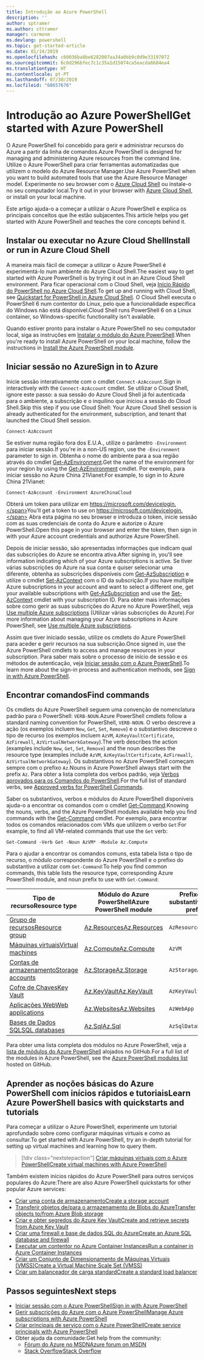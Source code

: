 ```yaml
---
title: Introdução ao Azure PowerShell
description: ''
author: sptramer
ms.author: sttramer
manager: carmonm
ms.devlang: powershell
ms.topic: get-started-article
ms.date: 01/14/2019
ms.openlocfilehash: c60036ba8be6282007aa34a0bb9c0d9e33197072
ms.sourcegitcommit: 6c0d296bfec7c1c35a1d15074ca5eacda6684ea4
ms.translationtype: HT
ms.contentlocale: pt-PT
ms.lasthandoff: 07/30/2019
ms.locfileid: "68657676"
---
```

# <a name="get-started-with-azure-powershell"></a><span data-ttu-id="ec777-102">Introdução ao Azure PowerShell</span><span class="sxs-lookup"><span data-stu-id="ec777-102">Get started with Azure PowerShell</span></span>

<span data-ttu-id="ec777-103">O Azure PowerShell foi concebido para gerir e administrar recursos do Azure a partir da linha de comandos.</span><span class="sxs-lookup"><span data-stu-id="ec777-103">Azure PowerShell is designed for managing and administering Azure resources from the command line.</span></span> <span data-ttu-id="ec777-104">Utilize o Azure PowerShell para criar ferramentas automatizadas que utilizem o modelo do Azure Resource Manager.</span><span class="sxs-lookup"><span data-stu-id="ec777-104">Use Azure PowerShell when you want to build automated tools that use the Azure Resource Manager model.</span></span>
<span data-ttu-id="ec777-105">Experimente no seu browser com o [Azure Cloud Shell](/azure/cloud-shell/overview) ou instale-o no seu computador local.</span><span class="sxs-lookup"><span data-stu-id="ec777-105">Try it out in your browser with [Azure Cloud Shell](/azure/cloud-shell/overview), or install on your local machine.</span></span>

<span data-ttu-id="ec777-106">Este artigo ajuda-o a começar a utilizar o Azure PowerShell e explica os principais conceitos que lhe estão subjacentes.</span><span class="sxs-lookup"><span data-stu-id="ec777-106">This article helps you get started with Azure PowerShell and teaches the core concepts behind it.</span></span>

## <a name="install-or-run-in-azure-cloud-shell"></a><span data-ttu-id="ec777-107">Instalar ou executar no Azure Cloud Shell</span><span class="sxs-lookup"><span data-stu-id="ec777-107">Install or run in Azure Cloud Shell</span></span>

<span data-ttu-id="ec777-108">A maneira mais fácil de começar a utilizar o Azure PowerShell é experimentá-lo num ambiente do Azure Cloud Shell.</span><span class="sxs-lookup"><span data-stu-id="ec777-108">The easiest way to get started with Azure PowerShell is by trying it out in an Azure Cloud Shell environment.</span></span>
<span data-ttu-id="ec777-109">Para ficar operacional com o Cloud Shell, veja [Início Rápido do PowerShell no Azure Cloud Shell](/azure/cloud-shell/quickstart-powershell).</span><span class="sxs-lookup"><span data-stu-id="ec777-109">To get up and running with Cloud Shell, see [Quickstart for PowerShell in Azure Cloud Shell](/azure/cloud-shell/quickstart-powershell).</span></span>
<span data-ttu-id="ec777-110">O Cloud Shell executa o PowerShell 6 num contentor do Linux, pelo que a funcionalidade específica do Windows não está disponível.</span><span class="sxs-lookup"><span data-stu-id="ec777-110">Cloud Shell runs PowerShell 6 on a Linux container, so Windows-specific functionality isn't available.</span></span>

<span data-ttu-id="ec777-111">Quando estiver pronto para instalar o Azure PowerShell no seu computador local, siga as instruções em [Instalar o módulo do Azure PowerShell](install-az-ps.md).</span><span class="sxs-lookup"><span data-stu-id="ec777-111">When you're ready to install Azure PowerShell on your local machine, follow the instructions in [Install the Azure PowerShell module](install-az-ps.md).</span></span>

## <a name="sign-in-to-azure"></a><span data-ttu-id="ec777-112">Iniciar sessão no Azure</span><span class="sxs-lookup"><span data-stu-id="ec777-112">Sign in to Azure</span></span>

<span data-ttu-id="ec777-113">Inicie sessão interativamente com o cmdlet `Connect-AzAccount`.</span><span class="sxs-lookup"><span data-stu-id="ec777-113">Sign in interactively with the `Connect-AzAccount` cmdlet.</span></span> <span data-ttu-id="ec777-114">Se utilizar o Cloud Shell, ignore este passo: a sua sessão do Azure Cloud Shell já foi autenticada para o ambiente, a subscrição e o inquilino que iniciou a sessão do Cloud Shell.</span><span class="sxs-lookup"><span data-stu-id="ec777-114">Skip this step if you use Cloud Shell: Your Azure Cloud Shell session is already authenticated for the environment, subscription, and tenant that launched the Cloud Shell session.</span></span>

```azurepowershell-interactive
Connect-AzAccount
```

<span data-ttu-id="ec777-115">Se estiver numa região fora dos E.U.A., utilize o parâmetro `-Environment` para iniciar sessão.</span><span class="sxs-lookup"><span data-stu-id="ec777-115">If you're in a non-US region, use the `-Environment` parameter to sign in.</span></span> <span data-ttu-id="ec777-116">Obtenha o nome do ambiente para a sua região através do cmdlet [Get-AzEnvironment](/powershell/module/Az.Accounts/Get-AzEnvironment).</span><span class="sxs-lookup"><span data-stu-id="ec777-116">Get the name of the environment for your region by using the [Get-AzEnvironment](/powershell/module/Az.Accounts/Get-AzEnvironment) cmdlet.</span></span> <span data-ttu-id="ec777-117">Por exemplo, para iniciar sessão no Azure China 21Vianet:</span><span class="sxs-lookup"><span data-stu-id="ec777-117">For example, to sign in to Azure China 21Vianet:</span></span>

```azurepowershell-interactive
Connect-AzAccount -Environment AzureChinaCloud
```

<span data-ttu-id="ec777-118">Obterá um token para utilizar em https://microsoft.com/devicelogin.</span><span class="sxs-lookup"><span data-stu-id="ec777-118">You'll get a token to use on https://microsoft.com/devicelogin.</span></span> <span data-ttu-id="ec777-119">Abra esta página no seu browser e introduza o token, inicie sessão com as suas credenciais de conta do Azure e autorize o Azure PowerShell.</span><span class="sxs-lookup"><span data-stu-id="ec777-119">Open this page in your browser and enter the token, then sign in with your Azure account credentials and authorize Azure PowerShell.</span></span> 

<span data-ttu-id="ec777-120">Depois de iniciar sessão, são apresentadas informações que indicam qual das subscrições do Azure se encontra ativa.</span><span class="sxs-lookup"><span data-stu-id="ec777-120">After signing in, you'll see information indicating which of your Azure subscriptions is active.</span></span> <span data-ttu-id="ec777-121">Se tiver várias subscrições do Azure na sua conta e quiser selecionar uma diferente, obtenha as subscrições disponíveis com [Get-AzSubscription](/powershell/module/az.accounts/get-azsubscription) e utilize o cmdlet [Set-AzContext](/powershell/module/az.accounts/set-azcontext) com o ID da subscrição.</span><span class="sxs-lookup"><span data-stu-id="ec777-121">If you have multiple Azure subscriptions in your account and want to select a different one, get your available subscriptions with [Get-AzSubscription](/powershell/module/az.accounts/get-azsubscription) and use the [Set-AzContext](/powershell/module/az.accounts/set-azcontext) cmdlet with your subscription ID.</span></span>
<span data-ttu-id="ec777-122">Para obter mais informações sobre como gerir as suas subscrições do Azure no Azure PowerShell, veja [Use multiple Azure subscriptions](manage-subscriptions-azureps.md) (Utilizar várias subscrições do Azure).</span><span class="sxs-lookup"><span data-stu-id="ec777-122">For more information about managing your Azure subscriptions in Azure PowerShell, see [Use multiple Azure subscriptions](manage-subscriptions-azureps.md).</span></span>

<span data-ttu-id="ec777-123">Assim que tiver iniciado sessão, utilize os cmdlets do Azure PowerShell para aceder e gerir recursos na sua subscrição.</span><span class="sxs-lookup"><span data-stu-id="ec777-123">Once signed in, use the Azure PowerShell cmdlets to access and manage resources in your subscription.</span></span> <span data-ttu-id="ec777-124">Para saber mais sobre o processo de início de sessão e os métodos de autenticação, veja [Iniciar sessão com o Azure PowerShell](authenticate-azureps.md).</span><span class="sxs-lookup"><span data-stu-id="ec777-124">To learn more about the sign-in process and authentication methods, see [Sign in with Azure PowerShell](authenticate-azureps.md).</span></span>

## <a name="find-commands"></a><span data-ttu-id="ec777-125">Encontrar comandos</span><span class="sxs-lookup"><span data-stu-id="ec777-125">Find commands</span></span>

<span data-ttu-id="ec777-126">Os cmdlets do Azure PowerShell seguem uma convenção de nomenclatura padrão para o PowerShell: `VERB-NOUN`.</span><span class="sxs-lookup"><span data-stu-id="ec777-126">Azure PowerShell cmdlets follow a standard naming convention for PowerShell, `VERB-NOUN`.</span></span> <span data-ttu-id="ec777-127">O verbo descreve a ação (os exemplos incluem `New`, `Get`, `Set`, `Remove`) e o substantivo descreve o tipo de recurso (os exemplos incluem `AzVM`, `AzKeyVaultCertificate`, `AzFirewall`, `AzVirtualNetworkGateway`).</span><span class="sxs-lookup"><span data-stu-id="ec777-127">The verb describes the action (examples include `New`, `Get`, `Set`, `Remove`) and the noun describes the resource type (examples include `AzVM`, `AzKeyVaultCertificate`, `AzFirewall`, `AzVirtualNetworkGateway`).</span></span> <span data-ttu-id="ec777-128">Os substantivos no Azure PowerShell começam sempre com o prefixo `Az`.</span><span class="sxs-lookup"><span data-stu-id="ec777-128">Nouns in Azure PowerShell always start with the prefix `Az`.</span></span> <span data-ttu-id="ec777-129">Para obter a lista completa dos verbos padrão, veja [Verbos aprovados para os Comandos do PowerShell](/powershell/developer/cmdlet/approved-verbs-for-windows-powershell-commands).</span><span class="sxs-lookup"><span data-stu-id="ec777-129">For the full list of standard verbs, see [Approved verbs for PowerShell Commands](/powershell/developer/cmdlet/approved-verbs-for-windows-powershell-commands).</span></span>

<span data-ttu-id="ec777-130">Saber os substantivos, verbos e módulos do Azure PowerShell disponíveis ajuda-o a encontrar os comandos com o cmdlet [Get-Command](/powershell/module/microsoft.powershell.core/get-command).</span><span class="sxs-lookup"><span data-stu-id="ec777-130">Knowing the nouns, verbs, and the Azure PowerShell modules available help you find commands with the [Get-Command](/powershell/module/microsoft.powershell.core/get-command) cmdlet.</span></span> <span data-ttu-id="ec777-131">Por exemplo, para encontrar todos os comandos relacionados com VMs que utilizem o verbo `Get`:</span><span class="sxs-lookup"><span data-stu-id="ec777-131">For example, to find all VM-related commands that use the `Get` verb:</span></span>

```powershell-interactive
Get-Command -Verb Get -Noun AzVM* -Module Az.Compute
```

<span data-ttu-id="ec777-132">Para o ajudar a encontrar os comandos comuns, esta tabela lista o tipo de recurso, o módulo correspondente do Azure PowerShell e o prefixo do substantivo a utilizar com `Get-Command`:</span><span class="sxs-lookup"><span data-stu-id="ec777-132">To help you find common commands, this table lists the resource type, corresponding Azure PowerShell module, and noun prefix to use with `Get-Command`:</span></span>

| <span data-ttu-id="ec777-133">Tipo de recurso</span><span class="sxs-lookup"><span data-stu-id="ec777-133">Resource type</span></span> | <span data-ttu-id="ec777-134">Módulo do Azure PowerShell</span><span class="sxs-lookup"><span data-stu-id="ec777-134">Azure PowerShell module</span></span> | <span data-ttu-id="ec777-135">Prefixo do substantivo</span><span class="sxs-lookup"><span data-stu-id="ec777-135">Noun prefix</span></span> |
|---------------|-------------------------|----------------|
| [<span data-ttu-id="ec777-136">Grupo de recursos</span><span class="sxs-lookup"><span data-stu-id="ec777-136">Resource group</span></span>](/azure/azure-resource-manager/resource-group-overview) | [<span data-ttu-id="ec777-137">Az.Resources</span><span class="sxs-lookup"><span data-stu-id="ec777-137">Az.Resources</span></span>](/powershell/module/az.resources#resources) | `AzResourceGroup` |
| [<span data-ttu-id="ec777-138">Máquinas virtuais</span><span class="sxs-lookup"><span data-stu-id="ec777-138">Virtual machines</span></span>](/azure/virtual-machines) | [<span data-ttu-id="ec777-139">Az.Compute</span><span class="sxs-lookup"><span data-stu-id="ec777-139">Az.Compute</span></span>](/powershell/module/az.compute#virtual_machines) | `AzVM` |
| [<span data-ttu-id="ec777-140">Contas de armazenamento</span><span class="sxs-lookup"><span data-stu-id="ec777-140">Storage accounts</span></span>](/azure/storage/common/storage-introduction) | [<span data-ttu-id="ec777-141">Az.Storage</span><span class="sxs-lookup"><span data-stu-id="ec777-141">Az.Storage</span></span>](/powershell/module/az.storage/) | `AzStorageAccount` |
| [<span data-ttu-id="ec777-142">Cofre de Chaves</span><span class="sxs-lookup"><span data-stu-id="ec777-142">Key Vault</span></span>](/azure/key-vault/key-vault-whatis) | [<span data-ttu-id="ec777-143">Az.KeyVault</span><span class="sxs-lookup"><span data-stu-id="ec777-143">Az.KeyVault</span></span>](/powershell/module/az.keyvault) | `AzKeyVault` |
| [<span data-ttu-id="ec777-144">Aplicações Web</span><span class="sxs-lookup"><span data-stu-id="ec777-144">Web applications</span></span>](/azure/app-service) | [<span data-ttu-id="ec777-145">Az.Websites</span><span class="sxs-lookup"><span data-stu-id="ec777-145">Az.Websites</span></span>](/powershell/module/az.websites) | `AzWebApp` |
| [<span data-ttu-id="ec777-146">Bases de Dados SQL</span><span class="sxs-lookup"><span data-stu-id="ec777-146">SQL databases</span></span>](/azure/sql-database) | [<span data-ttu-id="ec777-147">Az.Sql</span><span class="sxs-lookup"><span data-stu-id="ec777-147">Az.Sql</span></span>](/powershell/module/az.sql) | `AzSqlDatabase` |

<span data-ttu-id="ec777-148">Para obter uma lista completa dos módulos no Azure PowerShell, veja a [lista de módulos do Azure PowerShell](https://github.com/Azure/azure-powershell/blob/master/documentation/azure-powershell-modules.md) alojados no GitHub.</span><span class="sxs-lookup"><span data-stu-id="ec777-148">For a full list of the modules in Azure PowerShell, see the [Azure PowerShell modules list](https://github.com/Azure/azure-powershell/blob/master/documentation/azure-powershell-modules.md) hosted on GitHub.</span></span>

## <a name="learn-azure-powershell-basics-with-quickstarts-and-tutorials"></a><span data-ttu-id="ec777-149">Aprender as noções básicas do Azure PowerShell com inícios rápidos e tutoriais</span><span class="sxs-lookup"><span data-stu-id="ec777-149">Learn Azure PowerShell basics with quickstarts and tutorials</span></span>

<span data-ttu-id="ec777-150">Para começar a utilizar o Azure PowerShell, experimente um tutorial aprofundado sobre como configurar máquinas virtuais e como as consultar.</span><span class="sxs-lookup"><span data-stu-id="ec777-150">To get started with Azure PowerShell, try an in-depth tutorial for setting up virtual machines and learning how to query them.</span></span>

> [!div class="nextstepaction"]
> [<span data-ttu-id="ec777-151">Criar máquinas virtuais com o Azure PowerShell</span><span class="sxs-lookup"><span data-stu-id="ec777-151">Create virtual machines with Azure PowerShell</span></span>](azureps-vm-tutorial.yml)

<span data-ttu-id="ec777-152">Também existem inícios rápidos do Azure PowerShell para outros serviços populares do Azure:</span><span class="sxs-lookup"><span data-stu-id="ec777-152">There are also Azure PowerShell quickstarts for other popular Azure services:</span></span>

* [<span data-ttu-id="ec777-153">Criar uma conta de armazenamento</span><span class="sxs-lookup"><span data-stu-id="ec777-153">Create a storage account</span></span>](/azure/storage/common/storage-quickstart-create-account?tabs=azure-powershell)
* [<span data-ttu-id="ec777-154">Transferir objetos de/para o armazenamento de Blobs do Azure</span><span class="sxs-lookup"><span data-stu-id="ec777-154">Transfer objects to/from Azure Blob storage</span></span>](/azure/storage/blobs/storage-quickstart-blobs-powershell)
* [<span data-ttu-id="ec777-155">Criar e obter segredos do Azure Key Vault</span><span class="sxs-lookup"><span data-stu-id="ec777-155">Create and retrieve secrets from Azure Key Vault</span></span>](/azure/key-vault/quick-create-powershell)
* [<span data-ttu-id="ec777-156">Criar uma firewall e base de dados SQL do Azure</span><span class="sxs-lookup"><span data-stu-id="ec777-156">Create an Azure SQL database and firewall</span></span>](/azure/sql-database/scripts/sql-database-create-and-configure-database-powershell)
* [<span data-ttu-id="ec777-157">Executar um contentor no Azure Container Instances</span><span class="sxs-lookup"><span data-stu-id="ec777-157">Run a container in Azure Container Instances</span></span>](/azure/container-instances/container-instances-quickstart-powershell)
* [<span data-ttu-id="ec777-158">Criar um Conjunto de Dimensionamento de Máquinas Virtuais (VMSS)</span><span class="sxs-lookup"><span data-stu-id="ec777-158">Create a Virtual Machine Scale Set (VMSS)</span></span>](/azure/virtual-machine-scale-sets/quick-create-powershell)
* [<span data-ttu-id="ec777-159">Criar um balanceador de carga standard</span><span class="sxs-lookup"><span data-stu-id="ec777-159">Create a standard load balancer</span></span>](/azure/load-balancer/quickstart-create-standard-load-balancer-powershell)

## <a name="next-steps"></a><span data-ttu-id="ec777-160">Passos seguintes</span><span class="sxs-lookup"><span data-stu-id="ec777-160">Next steps</span></span>

* [<span data-ttu-id="ec777-161">Iniciar sessão com o Azure PowerShell</span><span class="sxs-lookup"><span data-stu-id="ec777-161">Sign in with Azure PowerShell</span></span>](authenticate-azureps.md)
* [<span data-ttu-id="ec777-162">Gerir subscrições do Azure com o Azure PowerShell</span><span class="sxs-lookup"><span data-stu-id="ec777-162">Manage Azure subscriptions with Azure PowerShell</span></span>](manage-subscriptions-azureps.md)
* [<span data-ttu-id="ec777-163">Criar principais de serviço com o Azure PowerShell</span><span class="sxs-lookup"><span data-stu-id="ec777-163">Create service principals with Azure PowerShell</span></span>](create-azure-service-principal-azureps.md)
* <span data-ttu-id="ec777-164">Obter ajuda da comunidade:</span><span class="sxs-lookup"><span data-stu-id="ec777-164">Get help from the community:</span></span>
  * [<span data-ttu-id="ec777-165">Fórum do Azure no MSDN</span><span class="sxs-lookup"><span data-stu-id="ec777-165">Azure forum on MSDN</span></span>](http://go.microsoft.com/fwlink/p/?LinkId=320212)
  * [<span data-ttu-id="ec777-166">Stack Overflow</span><span class="sxs-lookup"><span data-stu-id="ec777-166">Stack Overflow</span></span>](http://go.microsoft.com/fwlink/?LinkId=320213)
